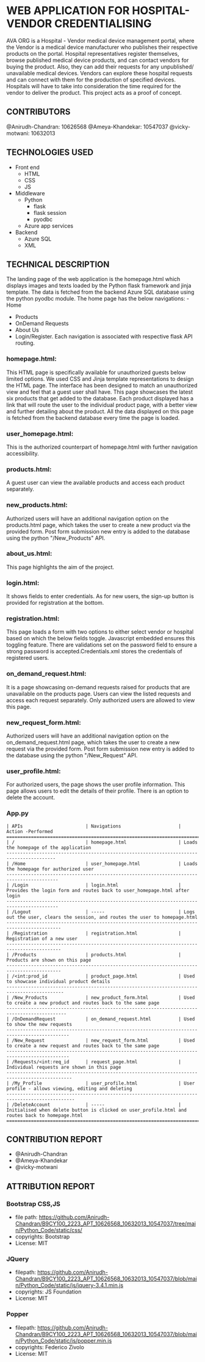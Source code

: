 # WEB APPLICATION FOR HOSPITAL-VENDOR CREDENTIALISING

AVA ORG is a Hospital - Vendor medical device management portal, where the Vendor is a medical device manufacturer who publishes their respective products on the portal. Hospital representatives register themselves, browse published medical device products, and can contact vendors for buying the product. Also, they can add their requests for any unpublished/ unavailable medical devices. Vendors can explore these hospital requests and can connect with them for the production of specified devices. Hospitals will have to take into consideration the time required for the vendor to deliver the product. This project acts as a proof of concept.

## CONTRIBUTORS
@Anirudh-Chandran: 10626568
@Ameya-Khandekar: 10547037
@vicky-motwani: 10632013

## TECHNOLOGIES USED
 - Front end
	- HTML
	- CSS
	- JS
 - Middleware
	- Python
		- flask
		- flask session
		- pyodbc
	- Azure app services 
 - Backend
	- Azure SQL
	- XML
## TECHNICAL DESCRIPTION 
The landing page of the web application is the homepage.html which displays images and texts loaded by the Python flask framework and jinja template. The data is fetched from the backend Azure SQL database using the python pyodbc module. The home page has the below navigations: - Home
- Products
- OnDemand Requests
- About Us 
- Login/Register. 
Each navigation is associated with respective flask API routing.

### homepage.html: 
This HTML page is specifically available for unauthorized guests below limited options. We used CSS and Jinja template representations to design the HTML page. The interface has been designed to match an unauthorized view and feel that a guest user shall have. This page showcases the latest six products that get added to the database. Each product displayed has a link that will route the user to the individual product page, with a better view and further detailing about the product. All the data displayed on this page is fetched from the backend database every time the page is loaded.

### user_homepage.html: 
This is the authorized counterpart of homepage.html with further navigation accessibility.

### products.html: 
A guest user can view the available products and access each product separately.

### new_products.html: 
Authorized users will have an additional navigation option on the products.html page, which takes the user to create a new product via the provided form. Post form submission new entry is added to the database using the python "/New_Products" API.

### about_us.html: 
This page highlights the aim of the project.

### login.html: 
It shows fields to enter credentials. As for new users, the sign-up button is provided for registration at the bottom.

### registration.html: 
This page loads a form with two options to either select vendor or hospital based on which the below fields toggle. Javascript embedded ensures this toggling feature. There are validations set on the password field to ensure a strong password is accepted.Credentials.xml stores the credentials of registered users.

### on_demand_request.html: 
It is a page showcasing on-demand requests raised for products that are unavailable on the products page. Users can view the listed requests and access each request separately. Only authorized users are allowed to view this page.

### new_request_form.html: 
Authorized users will have an additional navigation option on the on_demand_request.html page, which takes the user to create a new request via the provided form. Post form submission new entry is added to the database using the python "/New_Request" API.

### user_profile.html:
For authorized users, the page shows the user profile information. This page allows users to edit the details of their profile. There is an option to delete the account.

### App.py
	| APIs                       | Navigations                     | Action -Performed
	=======================================================================================
	| /                          | homepage.html                   | Loads the homepage of the application
	----------------------------------------------------------------------------------------
	| /Home                      | user_homepage.html              | Loads the homepage for authorized user
	-----------------------------------------------------------------------------------------
	| /Login                     | login.html                      | Provides the login form and routes back to user_homepage.html after login
	-----------------------------------------------------------------------------------------
	| /Logout                    | -----                           | Logs out the user, clears the session, and routes the user to homepage.html
	------------------------------------------------------------------------------------------
	| /Registration              | registration.html               | Registration of a new user
	------------------------------------------------------------------------------------------
	| /Products                  | products.html                   | Products are shown on this page
	------------------------------------------------------------------------------------------
	| /<int:prod_id              | product_page.html               | Used to showcase individual product details
	-------------------------------------------------------------------------------------------
	| /New_Products              | new_product_form.html           | Used to create a new product and routes back to the same page
	--------------------------------------------------------------------------------------------
	| /OnDemandRequest           | on_demand_request.html          | Used to show the new requests
	---------------------------------------------------------------------------------------------
	| /New_Request               | new_request_form.html           | Used to create a new request and routes back to the same page
	---------------------------------------------------------------------------------------------
	| /Requests/<int:req_id      | request_page.html               | Individual requests are shown in this page
	----------------------------------------------------------------------------------------------
	| /My_Profile                | user_profile.html               | User profile - allows viewing, editing and deleting
	-----------------------------------------------------------------------------------------------
	| /DeleteAccount             | -----                           | Initialised when delete button is clicked on user_profile.html and routes back to homepage.html
	================================================================================================
 
## CONTRIBUTION REPORT
 - @Anirudh-Chandran
 - @Ameya-Khandekar
 - @vicky-motwani
## ATTRIBUTION REPORT
### Bootstrap CSS,JS
 - file path: https://github.com/Anirudh-Chandran/B9CY100_2223_APT_10626568_10632013_10547037/tree/main/Python_Code/static/css/
 - copyrights: Bootstrap
 - License: MIT 
### JQuery
 - filepath: https://github.com/Anirudh-Chandran/B9CY100_2223_APT_10626568_10632013_10547037/blob/main/Python_Code/static/js/jquery-3.4.1.min.js
 - copyrights: JS Foundation
 - License: MIT 
### Popper
  - filepath: https://github.com/Anirudh-Chandran/B9CY100_2223_APT_10626568_10632013_10547037/blob/main/Python_Code/static/js/popper.min.js
  - copyrights: Federico Zivolo
  - License: MIT 



 
